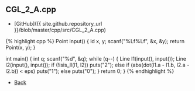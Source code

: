 ## CGL_2_A.cpp

- [GitHub]({{ site.github.repository_url }}/blob/master/cpp/src/CGL_2_A.cpp)

{% highlight cpp %}
Point input() {
  ld x, y;
  scanf("%Lf%Lf", &x, &y);
  return Point(x, y);
}

int main() {
  int q;
  scanf("%d", &q);
  while (q--) {
    Line l1(input(), input());
    Line l2(input(), input());
    if (!isis_ll(l1, l2)) puts("2");
    else if (abs(dot(l1.a - l1.b, l2.a - l2.b)) < eps) puts("1");
    else puts("0");
  }
  return 0;
}
{% endhighlight %}

- [Back](../../..)
